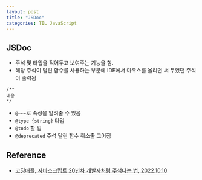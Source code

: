 ```yaml
---
layout: post
title: "JSDoc"
categories: TIL JavaScript
---
```


## JSDoc

- 주석 및 타입을 적어두고 보여주는 기능을 함.
- 해당 주석이 달린 함수를 사용하는 부분에 IDE에서 마우스를 올리면 써 두었던 주석이 출력됨

```
/**
내용
*/
```

- `@~~~`로 속성을 알려줄 수 있음
- `@type {string}` 타입
- `@todo` 할 일 
- `@deprecated` 주석 달린 함수 취소줄 그어짐

## Reference

- [코딩애플, 자바스크립트 20년차 개발자처럼 주석다는 법, 2022.10.10](https://youtu.be/ORmnc-hLrYs)